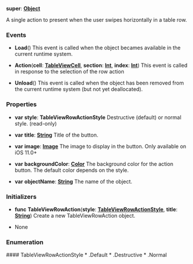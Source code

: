 **super**: **[Object](Object.md)**

A single action to present when the user swipes horizontally in a table row.

### Events

* **Load**()
This event is called when the object becames available in the current runtime system.

* **Action**(**cell**: **[TableViewCell](TableViewCell.md)**, **section**: **[Int](../gravity/int.md)**, **index**: **[Int](../gravity/int.md)**)
This event is called in response to the selection of the row action

* **Unload**()
This event is called when the object has been removed from the current runtime system (but not yet deallocated).



### Properties

* **var** **style**: **TableViewRowActionStyle**
Destructive (default) or normal style. \(read-only\)

* **var** **title**: **[String](../gravity/string.md)**
Title of the button.

* **var** **image**: **[Image](Image.md)**
The image to display in the button. Only available on iOS 11.0+

* **var** **backgroundColor**: **[Color](Color.md)**
The background color for the action button. The default color depends on the style.

* **var** **objectName**: **[String](../gravity/string.md)**
The name of the object.



### Initializers

* **func** **TableViewRowAction**(**style**: **<a href="#_enum_TableViewRowActionStyle">TableViewRowActionStyle</a>**, **title**: **[String](../gravity/string.md)**)
Create a new TableViewRowAction object.



* None

### Enumeration

<div name="_enum_TableViewRowActionStyle"></div>
#### TableViewRowActionStyle
 * .Default
 * .Destructive
 * .Normal



